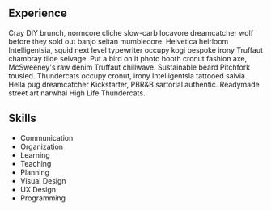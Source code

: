 ## Experience
Cray DIY brunch, normcore cliche slow-carb locavore dreamcatcher wolf before they sold out banjo seitan mumblecore. Helvetica heirloom Intelligentsia, squid next level typewriter occupy kogi bespoke irony Truffaut chambray tilde selvage. Put a bird on it photo booth cronut fashion axe, McSweeney's raw denim Truffaut chillwave. Sustainable beard Pitchfork tousled. Thundercats occupy cronut, irony Intelligentsia tattooed salvia. Hella pug dreamcatcher Kickstarter, PBR&B sartorial authentic. Readymade street art narwhal High Life Thundercats.  

## Skills
- Communication
- Organization
- Learning
- Teaching
- Planning
- Visual Design
- UX Design
- Programming
